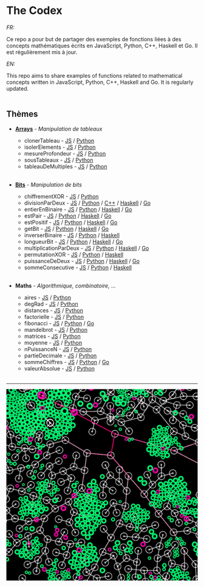 # The Codex

_FR:_ 

Ce repo a pour but de partager des exemples de fonctions liées à des concepts mathématiques écrits en JavaScript, Python, C++, Haskell et Go.
Il est régulièrement mis à jour.

_EN:_

This repo aims to share examples of functions related to mathematical concepts written in JavaScript, Python, C++, Haskell and Go.
It is regularly updated.<br><br>

   ## Thèmes
  * **[Arrays](https://fr.wikipedia.org/wiki/Tableau_(structure_de_donn%C3%A9es))** - _Manipulation de tableaux_
  
    * clonerTableau - [JS](JavaScript/Arrays/clonerTableau.js) / [Python](Python/Arrays/cloner_tableau.py)
    * isolerElements - [JS](JavaScript/Arrays/isolerElements.js) / [Python](Python/Arrays/isoler_elements.py)
    * mesureProfondeur - [JS](JavaScript/Arrays/mesureProfondeur.js) / [Python](Python/Arrays/mesure_profondeur.py)
    * sousTableaux - [JS](JavaScript/Arrays/sousTableaux.js) / [Python](Python/Arrays/sous_tableaux.py)
    * tableauDeMultiples - [JS](JavaScript/Arrays/tableauDeMultiples.js) / [Python](Python/Arrays/tableau_de_multiples.py)
    <br><br>

  * **[Bits](https://fr.wikipedia.org/wiki/Bit)** - _Manipulation de bits_

    * chiffrementXOR - [JS](JavaScript/Bits/chiffrementXOR.js) / [Python](Python/Bits/chiffrement_XOR.py)
    * divisionParDeux - [JS](JavaScript/Bits/divisionParDeux.js) / [Python](Python/Bits/division_par_deux.py) / [C++](CXX/Bits/divisionParDeux.cxx) / [Haskell](Haskell/Bits/divisionParDeux.hs) / [Go](Go/Bits/divisionParDeux.go)
    * entierEnBinaire - [JS](JavaScript/Bits/entierEnBinaire.js) / [Python](Python/Bits/entier_en_binaire.py) / [Haskell](Haskell/Bits/entierEnBinaire.hs) / [Go](Go/Bits/entierEnBinaire.go)
    * estPair - [JS](JavaScript/Bits/estPair.js) / [Python](Python/Bits/est_pair.py) / [Haskell](Haskell/Bits/estPair.hs) / [Go](Go/Bits/estPair.go)
    * estPositif - [JS](JavaScript/Bits/estPositif.js) / [Python](Python/Bits/est_positif.py) / [Haskell](Haskell/Bits/estPositif.hs) / [Go](Go/Bits/estPositif.go)
    * getBit - [JS](JavaScript/Bits/getBit.js) / [Python](Python/Bits/get_bit.py) / [Haskell](Haskell/Bits/getBit.hs) / [Go](Go/Bits/getBit.go)
    * inverserBinaire - [JS](JavaScript/Bits/inverserBinaire.js) / [Python](Python/Bits/inverser_binaire.py) / [Haskell](Haskell/Bits/inverserBinaire.hs)
    * longueurBit - [JS](JavaScript/Bits/longueurBit.js) / [Python](Python/Bits/longueur_bit.py) / [Haskell](Haskell/Bits/longueurBit.hs) / [Go](Go/Bits/longueurBit.go)
    * multiplicationParDeux - [JS](JavaScript/Bits/multiplicationParDeux.js) / [Python](Python/Bits/multiplication_par_deux.py) / [Haskell](Haskell/Bits/multiplicationParDeux.hs) / [Go](Go/Bits/multiplicationParDeux.go)
    * permutationXOR - [JS](JavaScript/Bits/permutationXOR.js) / [Python](Python/Bits/permutation_XOR.py) / [Haskell](Haskell/Bits/permutationXor.hs)
    * puissanceDeDeux - [JS](JavaScript/Bits/puissanceDeDeux.js) / [Python](Python/Bits/puissance_de_Deux.py) / [Haskell](Haskell/Bits/puissanceDeDeux.hs) / [Go](Go/Bits/puissanceDeDeux.go)
    * sommeConsecutive - [JS](JavaScript/Bits/sommeConsecutive.js) / [Python](Python/Bits/somme_consecutive.py) / [Haskell](Haskell/Bits/sommeConsecutive.hs)
    <br><br>
    
  * **Maths** - _Algorithmique, combinatoire, ..._
  
    * aires - [JS](JavaScript/Maths/aires.js) / [Python](Python/Maths/aires.py)
    * degRad - [JS](JavaScript/Maths/degRad.js) / [Python](Python/Maths/deg_rad.py)
    * distances - [JS](JavaScript/Maths/distances.js) / [Python](Python/Maths/distances.py)
    * factorielle - [JS](JavaScript/Maths/factorielle.js) / [Python](Python/Maths/factorielle.py)
    * fibonacci - [JS](JavaScript/Maths/fibonacci.js) / [Python](Python/Maths/fibonacci.py) / [Go](Go/Maths/fibonacci.go)
    * mandelbrot - [JS](JavaScript/Maths/mandelbrot.js) / [Python](Python/Maths/mandelbrot.py)
    * matrices - [JS](JavaScript/Maths/matrices.js) / [Python](Python/Maths/matrices.py)
    * moyenne - [JS](JavaScript/Maths/moyenne.js) / [Python](Python/Maths/moyenne.py)
    * nPuissanceN - [JS](JavaScript/Maths/nPuissanceN.js) / [Python](Python/Maths/n_puissance_n.py)
    * partieDecimale - [JS](JavaScript/Maths/partieDecimale.js) / [Python](Python/Maths/partie_decimale.py)
    * sommeChiffres - [JS](JavaScript/Maths/sommeChiffres.js) / [Python](Python/Maths/somme_chiffres.py) / [Go](Go/Maths/sommeChiffres.go)
    * valeurAbsolue - [JS](JavaScript/Maths/valeurAbsolue.js) / [Python](Python/Maths/valeur_absolue.py)
    <br><br>
  ---

<p align="center"><img src="./img/thumbnail.jpg" /></p>
